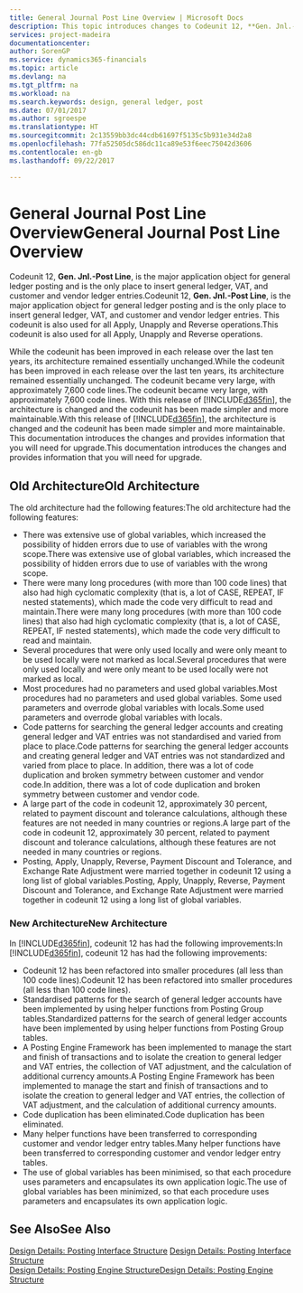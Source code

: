 ```yaml
---
title: General Journal Post Line Overview | Microsoft Docs
description: This topic introduces changes to Codeunit 12, **Gen. Jnl.-Post Line**, which is the major application object for general ledger posting and is the only place to insert general ledger, VAT, and customer and vendor ledger entries.
services: project-madeira
documentationcenter: 
author: SorenGP
ms.service: dynamics365-financials
ms.topic: article
ms.devlang: na
ms.tgt_pltfrm: na
ms.workload: na
ms.search.keywords: design, general ledger, post
ms.date: 07/01/2017
ms.author: sgroespe
ms.translationtype: HT
ms.sourcegitcommit: 2c13559bb3dc44cdb61697f5135c5b931e34d2a8
ms.openlocfilehash: 77fa52505dc586dc11ca89e53f6eec75042d3606
ms.contentlocale: en-gb
ms.lasthandoff: 09/22/2017

---
```

# <a name="general-journal-post-line-overview"></a><span data-ttu-id="bbe05-103">General Journal Post Line Overview</span><span class="sxs-lookup"><span data-stu-id="bbe05-103">General Journal Post Line Overview</span></span>
<span data-ttu-id="bbe05-104">Codeunit 12, **Gen. Jnl.-Post Line**, is the major application object for general ledger posting and is the only place to insert general ledger, VAT, and customer and vendor ledger entries.</span><span class="sxs-lookup"><span data-stu-id="bbe05-104">Codeunit 12, **Gen. Jnl.-Post Line**, is the major application object for general ledger posting and is the only place to insert general ledger, VAT, and customer and vendor ledger entries.</span></span> <span data-ttu-id="bbe05-105">This codeunit is also used for all Apply, Unapply and Reverse operations.</span><span class="sxs-lookup"><span data-stu-id="bbe05-105">This codeunit is also used for all Apply, Unapply and Reverse operations.</span></span>  
  
<span data-ttu-id="bbe05-106">While the codeunit has been improved in each release over the last ten years, its architecture remained essentially unchanged.</span><span class="sxs-lookup"><span data-stu-id="bbe05-106">While the codeunit has been improved in each release over the last ten years, its architecture remained essentially unchanged.</span></span> <span data-ttu-id="bbe05-107">The codeunit became very large, with approximately 7,600 code lines.</span><span class="sxs-lookup"><span data-stu-id="bbe05-107">The codeunit became very large, with approximately 7,600 code lines.</span></span> <span data-ttu-id="bbe05-108">With this release of [!INCLUDE[d365fin](includes/d365fin_md.md)], the architecture is changed and the codeunit has been made simpler and more maintainable.</span><span class="sxs-lookup"><span data-stu-id="bbe05-108">With this release of [!INCLUDE[d365fin](includes/d365fin_md.md)], the architecture is changed and the codeunit has been made simpler and more maintainable.</span></span> <span data-ttu-id="bbe05-109">This documentation introduces the changes and provides information that you will need for upgrade.</span><span class="sxs-lookup"><span data-stu-id="bbe05-109">This documentation introduces the changes and provides information that you will need for upgrade.</span></span>  
  
## <a name="old-architecture"></a><span data-ttu-id="bbe05-110">Old Architecture</span><span class="sxs-lookup"><span data-stu-id="bbe05-110">Old Architecture</span></span>  
<span data-ttu-id="bbe05-111">The old architecture had the following features:</span><span class="sxs-lookup"><span data-stu-id="bbe05-111">The old architecture had the following features:</span></span>  
  
* <span data-ttu-id="bbe05-112">There was extensive use of global variables, which increased the possibility of hidden errors due to use of variables with the wrong scope.</span><span class="sxs-lookup"><span data-stu-id="bbe05-112">There was extensive use of global variables, which increased the possibility of hidden errors due to use of variables with the wrong scope.</span></span>  
* <span data-ttu-id="bbe05-113">There were many long procedures (with more than 100 code lines) that also had high cyclomatic complexity (that is, a lot of CASE, REPEAT, IF nested statements), which made the code very difficult to read and maintain.</span><span class="sxs-lookup"><span data-stu-id="bbe05-113">There were many long procedures (with more than 100 code lines) that also had high cyclomatic complexity (that is, a lot of CASE, REPEAT, IF nested statements), which made the code very difficult to read and maintain.</span></span>  
* <span data-ttu-id="bbe05-114">Several procedures that were only used locally and were only meant to be used locally were not marked as local.</span><span class="sxs-lookup"><span data-stu-id="bbe05-114">Several procedures that were only used locally and were only meant to be used locally were not marked as local.</span></span>  
* <span data-ttu-id="bbe05-115">Most procedures had no parameters and used global variables.</span><span class="sxs-lookup"><span data-stu-id="bbe05-115">Most procedures had no parameters and used global variables.</span></span> <span data-ttu-id="bbe05-116">Some used parameters and overrode global variables with locals.</span><span class="sxs-lookup"><span data-stu-id="bbe05-116">Some used parameters and overrode global variables with locals.</span></span>  
* <span data-ttu-id="bbe05-117">Code patterns for searching the general ledger accounts and creating general ledger and VAT entries was not standardised and varied from place to place.</span><span class="sxs-lookup"><span data-stu-id="bbe05-117">Code patterns for searching the general ledger accounts and creating general ledger and VAT entries was not standardized and varied from place to place.</span></span> <span data-ttu-id="bbe05-118">In addition, there was a lot of code duplication and broken symmetry between customer and vendor code.</span><span class="sxs-lookup"><span data-stu-id="bbe05-118">In addition, there was a lot of code duplication and broken symmetry between customer and vendor code.</span></span>  
* <span data-ttu-id="bbe05-119">A large part of the code in codeunit 12, approximately 30 percent, related to payment discount and tolerance calculations, although these features are not needed in many countries or regions.</span><span class="sxs-lookup"><span data-stu-id="bbe05-119">A large part of the code in codeunit 12, approximately 30 percent, related to payment discount and tolerance calculations, although these features are not needed in many countries or regions.</span></span>  
* <span data-ttu-id="bbe05-120">Posting, Apply, Unapply, Reverse, Payment Discount and Tolerance, and Exchange Rate Adjustment were married together in codeunit 12 using a long list of global variables.</span><span class="sxs-lookup"><span data-stu-id="bbe05-120">Posting, Apply, Unapply, Reverse, Payment Discount and Tolerance, and Exchange Rate Adjustment were married together in codeunit 12 using a long list of global variables.</span></span>  
  
### <a name="new-architecture"></a><span data-ttu-id="bbe05-121">New Architecture</span><span class="sxs-lookup"><span data-stu-id="bbe05-121">New Architecture</span></span>  
<span data-ttu-id="bbe05-122">In [!INCLUDE[d365fin](includes/d365fin_md.md)], codeunit 12 has had the following improvements:</span><span class="sxs-lookup"><span data-stu-id="bbe05-122">In [!INCLUDE[d365fin](includes/d365fin_md.md)], codeunit 12 has had the following improvements:</span></span>  
  
* <span data-ttu-id="bbe05-123">Codeunit 12 has been refactored into smaller procedures (all less than 100 code lines).</span><span class="sxs-lookup"><span data-stu-id="bbe05-123">Codeunit 12 has been refactored into smaller procedures (all less than 100 code lines).</span></span>  
* <span data-ttu-id="bbe05-124">Standardised patterns for the search of general ledger accounts have been implemented by using helper functions from Posting Group tables.</span><span class="sxs-lookup"><span data-stu-id="bbe05-124">Standardized patterns for the search of general ledger accounts have been implemented by using helper functions from Posting Group tables.</span></span>  
* <span data-ttu-id="bbe05-125">A Posting Engine Framework has been implemented to manage the start and finish of transactions and to isolate the creation to general ledger and VAT entries, the collection of VAT adjustment, and the calculation of additional currency amounts.</span><span class="sxs-lookup"><span data-stu-id="bbe05-125">A Posting Engine Framework has been implemented to manage the start and finish of transactions and to isolate the creation to general ledger and VAT entries, the collection of VAT adjustment, and the calculation of additional currency amounts.</span></span>  
* <span data-ttu-id="bbe05-126">Code duplication has been eliminated.</span><span class="sxs-lookup"><span data-stu-id="bbe05-126">Code duplication has been eliminated.</span></span>  
* <span data-ttu-id="bbe05-127">Many helper functions have been transferred to corresponding customer and vendor ledger entry tables.</span><span class="sxs-lookup"><span data-stu-id="bbe05-127">Many helper functions have been transferred to corresponding customer and vendor ledger entry tables.</span></span>  
* <span data-ttu-id="bbe05-128">The use of global variables has been minimised, so that each procedure uses parameters and encapsulates its own application logic.</span><span class="sxs-lookup"><span data-stu-id="bbe05-128">The use of global variables has been minimized, so that each procedure uses parameters and encapsulates its own application logic.</span></span>  
  
## <a name="see-also"></a><span data-ttu-id="bbe05-129">See Also</span><span class="sxs-lookup"><span data-stu-id="bbe05-129">See Also</span></span>  
<span data-ttu-id="bbe05-130">[Design Details: Posting Interface Structure](design-details-posting-interface-structure.md) </span><span class="sxs-lookup"><span data-stu-id="bbe05-130">[Design Details: Posting Interface Structure](design-details-posting-interface-structure.md) </span></span>  
[<span data-ttu-id="bbe05-131">Design Details: Posting Engine Structure</span><span class="sxs-lookup"><span data-stu-id="bbe05-131">Design Details: Posting Engine Structure</span></span>](design-details-posting-engine-structure.md)

